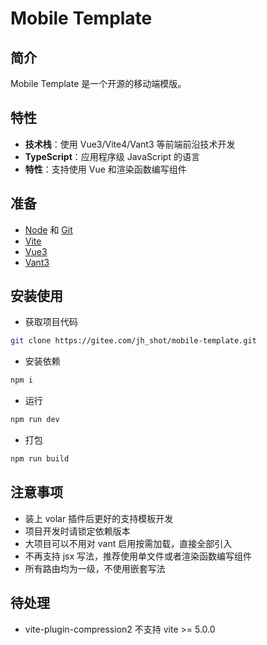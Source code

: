 # Mobile Template

## 简介

Mobile Template 是一个开源的移动端模版。

## 特性

- **技术栈**：使用 Vue3/Vite4/Vant3 等前端前沿技术开发
- **TypeScript**：应用程序级 JavaScript 的语言
- **特性**：支持使用 Vue 和渲染函数编写组件

## 准备

- [Node](http://nodejs.org/) 和 [Git](https://git-scm.com/)
- [Vite](https://vitejs.dev/)
- [Vue3](https://v3.cn.vuejs.org/guide/introduction.html)
- [Vant3](https://youzan.github.io/vant/v3/#/zh-CN)

## 安装使用

- 获取项目代码

```bash
git clone https://gitee.com/jh_shot/mobile-template.git
```

- 安装依赖

```bash
npm i
```

- 运行

```bash
npm run dev
```

- 打包

```bash
npm run build
```

## 注意事项

- 装上 volar 插件后更好的支持模板开发
- 项目开发时请锁定依赖版本
- 大项目可以不用对 vant 启用按需加载，直接全部引入
- 不再支持 jsx 写法，推荐使用单文件或者渲染函数编写组件
- 所有路由均为一级，不使用嵌套写法

## 待处理

- vite-plugin-compression2 不支持 vite >= 5.0.0
